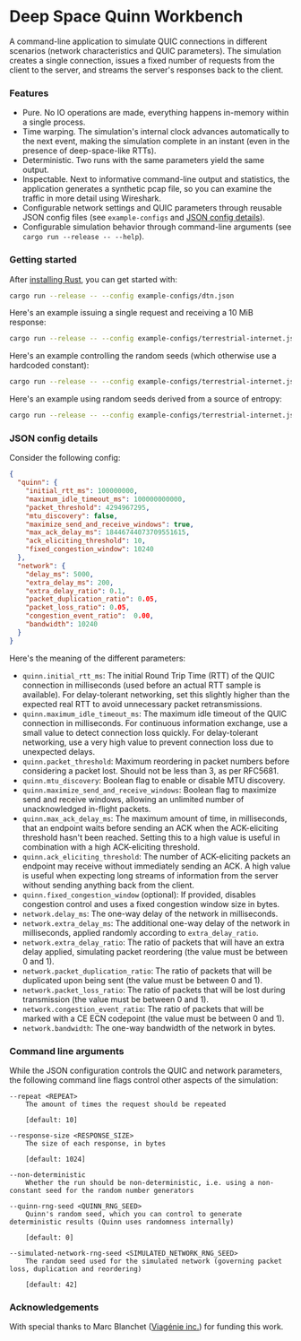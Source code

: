 Deep Space Quinn Workbench
==========================

A command-line application to simulate QUIC connections in different scenarios (network
characteristics and QUIC parameters). The simulation creates a single connection, issues a fixed
number of requests from the client to the server, and streams the server's responses back to the
client.

### Features

- Pure. No IO operations are made, everything happens in-memory within a single process.
- Time warping. The simulation's internal clock advances automatically to the next event, making the
  simulation complete in an instant (even in the presence of deep-space-like RTTs).
- Deterministic. Two runs with the same parameters yield the same output.
- Inspectable. Next to informative command-line output and statistics, the application generates a
  synthetic pcap file, so you can examine the traffic in more detail using Wireshark.
- Configurable network settings and QUIC parameters through reusable JSON config files (see
  `example-configs` and [JSON config details](#json-config-details)).
- Configurable simulation behavior through command-line arguments (see `cargo run --release --
  --help`).

### Getting started

After [installing Rust](https://rustup.rs/), you can get started with:

```bash
cargo run --release -- --config example-configs/dtn.json
```

Here's an example issuing a single request and receiving a 10 MiB response:

```bash
cargo run --release -- --config example-configs/terrestrial-internet.json --repeat 1 --response-size 10485760
```

Here's an example controlling the random seeds (which otherwise use a hardcoded constant):

```bash
cargo run --release -- --config example-configs/terrestrial-internet.json --quinn-rng-seed 1234 --simulated-network-rng-seed 1337
```

Here's an example using random seeds derived from a source of entropy:

```bash
cargo run --release -- --config example-configs/terrestrial-internet.json --non-deterministic
```

### JSON config details

Consider the following config:

```json
{
  "quinn": {
    "initial_rtt_ms": 100000000,
    "maximum_idle_timeout_ms": 100000000000,
    "packet_threshold": 4294967295,
    "mtu_discovery": false,
    "maximize_send_and_receive_windows": true,
    "max_ack_delay_ms": 18446744073709551615,
    "ack_eliciting_threshold": 10,
    "fixed_congestion_window": 10240
  },
  "network": {
    "delay_ms": 5000,
    "extra_delay_ms": 200,
    "extra_delay_ratio": 0.1,
    "packet_duplication_ratio": 0.05,
    "packet_loss_ratio": 0.05,
    "congestion_event_ratio":  0.00,
    "bandwidth": 10240
  }
}
```

Here's the meaning of the different parameters:

- `quinn.initial_rtt_ms`: The initial Round Trip Time (RTT) of the QUIC connection in milliseconds
  (used before an actual RTT sample is available). For delay-tolerant networking, set this slightly
  higher than the expected real RTT to avoid unnecessary packet retransmissions.
- `quinn.maximum_idle_timeout_ms`: The maximum idle timeout of the QUIC connection in milliseconds.
  For continuous information exchange, use a small value to detect connection loss quickly. For
  delay-tolerant networking, use a very high value to prevent connection loss due to unexpected
  delays.
- `quinn.packet_threshold`: Maximum reordering in packet numbers before considering a packet lost.
  Should not be less than 3, as per RFC5681.
- `quinn.mtu_discovery`: Boolean flag to enable or disable MTU discovery.
- `quinn.maximize_send_and_receive_windows`: Boolean flag to maximize send and receive windows,
  allowing an unlimited number of unacknowledged in-flight packets.
- `quinn.max_ack_delay_ms`: The maximum amount of time, in milliseconds, that an endpoint waits
  before sending an ACK when the ACK-eliciting threshold hasn't been reached. Setting this to a high
  value is useful in combination with a high ACK-eliciting threshold.
- `quinn.ack_eliciting_threshold`: The number of ACK-eliciting packets an endpoint may receive
  without immediately sending an ACK. A high value is useful when expecting long streams of
  information from the server without sending anything back from the client.
- `quinn.fixed_congestion_window` (optional): If provided, disables congestion control and uses a
  fixed congestion window size in bytes.
- `network.delay_ms`: The one-way delay of the network in milliseconds.
- `network.extra_delay_ms`: The additional one-way delay of the network in milliseconds, applied
  randomly according to `extra_delay_ratio`.
- `network.extra_delay_ratio`: The ratio of packets that will have an extra delay applied,
  simulating packet reordering (the value must be between 0 and 1).
- `network.packet_duplication_ratio`: The ratio of packets that will be duplicated upon being sent
  (the value must be between 0 and 1).
- `network.packet_loss_ratio`: The ratio of packets that will be lost during transmission (the value
  must be between 0 and 1).
- `network.congestion_event_ratio`: The ratio of packets that will be marked with a CE ECN codepoint
  (the value must be between 0 and 1).
- `network.bandwidth`: The one-way bandwidth of the network in bytes.

### Command line arguments

While the JSON configuration controls the QUIC and network parameters, the following command line
flags control other aspects of the simulation:

```
--repeat <REPEAT>
    The amount of times the request should be repeated

    [default: 10]

--response-size <RESPONSE_SIZE>
    The size of each response, in bytes

    [default: 1024]

--non-deterministic
    Whether the run should be non-deterministic, i.e. using a non-constant seed for the random number generators

--quinn-rng-seed <QUINN_RNG_SEED>
    Quinn's random seed, which you can control to generate deterministic results (Quinn uses randomness internally)

    [default: 0]

--simulated-network-rng-seed <SIMULATED_NETWORK_RNG_SEED>
    The random seed used for the simulated network (governing packet loss, duplication and reordering)

    [default: 42]

```

### Acknowledgements

With special thanks to Marc Blanchet ([Viagénie inc.](https://www.viagenie.ca/)) for funding this
work.
